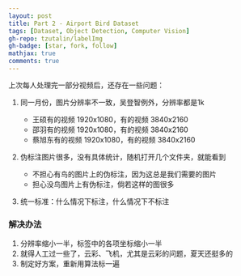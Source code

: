 ```yaml
---
layout: post
title: Part 2 - Airport Bird Dataset
tags: [Dataset, Object Detection, Computer Vision]
gh-repo: tzutalin/labelImg
gh-badge: [star, fork, follow]
mathjax: true
comments: true
---
```


上次每人处理完一部分视频后，还存在一些问题：
1. 同一月份，图片分辨率不一致，吴登智例外，分辨率都是1k
    - 王硕有的视频 1920x1080，有的视频 3840x2160
	- 邵羽有的视频 1920x1080，有的视频 3840x2160
	- 蔡旭东有的视频 1920x1080，有的视频 3840x2160

2. 伪标注图片很多，没有具体统计，随机打开几个文件夹，就能看到
    - 不担心有鸟的图片上的伪标注，因为这总是我们需要的图片
    - 担心没鸟图片上有伪标注，倘若这样的图很多

3. 统一标准：什么情况下标注，什么情况下不标注

### 解决办法
1. 分辨率缩小一半，标签中的各项坐标缩小一半
2. 就得人工过一些了，云彩、飞机，尤其是云彩的问题，夏天还挺多的
3. 制定好方案，重新用算法标一遍